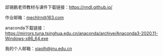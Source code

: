 邱锡鹏老师教材与课件下载链接：https://nndl.github.io/ 

作业邮箱：mechlrn@163.com

anaconda下载链接： https://mirrors.tuna.tsinghua.edu.cn/anaconda/archive/Anaconda3-2020.11-Windows-x86_64.exe

我的个人邮箱：xiaolh@jnu.edu.cn
 
